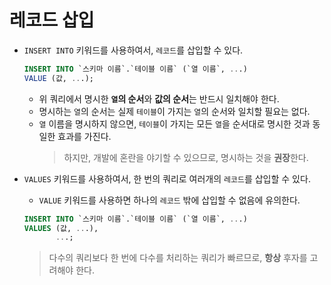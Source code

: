 # 레코드 삽입

- `INSERT INTO` 키워드를 사용하여서, `레코드`를 삽입할 수 있다.

  ```sql
  INSERT INTO `스키마 이름`.`테이블 이름` (`열 이름`, ...)
  VALUE (값, ...);
  ```

  - 위 쿼리에서 명시한 **`열`의 순서**와 **값의 순서**는 반드시 일치해야 한다.
  - 명시하는 `열`의 순서는 실제 `테이블`이 가지는 `열`의 순서와 일치할 필요는 없다.
  - `열` 이름을 명시하지 않으면, `테이블`이 가지는 모든 `열`을 순서대로 명시한 것과 동일한 효과를 가진다.
    > 하지만, 개발에 혼란을 야기할 수 있으므로, 명시하는 것을 **권장**한다.
- `VALUES` 키워드를 사용하여서, 한 번의 쿼리로 여러개의 `레코드`를 삽입할 수 있다.
  - `VALUE` 키워드를 사용하면 하나의 `레코드` 밖에 삽입할 수 없음에 유의한다.

  ```sql
  INSERT INTO `스키마 이름`.`테이블 이름` (`열 이름`, ...)
  VALUES (값, ...),
         ...;
  ```

  > 다수의 쿼리보다 한 번에 다수를 처리하는 쿼리가 빠르므로, **항상** 후자를 고려해야 한다.
